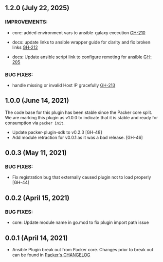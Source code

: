 ## 1.2.0 (July 22, 2025)
### IMPROVEMENTS:

* core: added environment vars to ansible-galaxy execution
  [GH-210](https://github.com/hashicorp/packer-plugin-ansible/pull/210)
  
* docs: update links to ansible wrapper guide for clarity and fix broken links
  [GH-212](https://github.com/hashicorp/packer-plugin-ansible/pull/212)

* docs: Update ansible script link to configure remoting for ansible
  [GH-205](https://github.com/hashicorp/packer-plugin-ansible/pull/205)



### BUG FIXES:

* handle missing or invalid Host IP gracefully
  [GH-213](https://github.com/hashicorp/packer-plugin-ansible/pull/213)


## 1.0.0 (June 14, 2021)
The code base for this plugin has been stable since the Packer core split.
We are marking this plugin as v1.0.0 to indicate that it is stable and ready for consumption via `packer init`.

* Update packer-plugin-sdk to v0.2.3 [GH-48]
* Add module retraction for v0.0.1 as it was a bad release. [GH-46]


## 0.0.3 (May 11, 2021)

### BUG FIXES:
* Fix registration bug that externally caused plugin not to load properly [GH-44]

## 0.0.2 (April 15, 2021)

### BUG FIXES:
* core: Update module name in go.mod to fix plugin import path issue

## 0.0.1 (April 14, 2021)

* Ansible Plugin break out from Packer core. Changes prior to break out can be found in [Packer's CHANGELOG](https://github.com/hashicorp/packer/blob/master/CHANGELOG.md)

